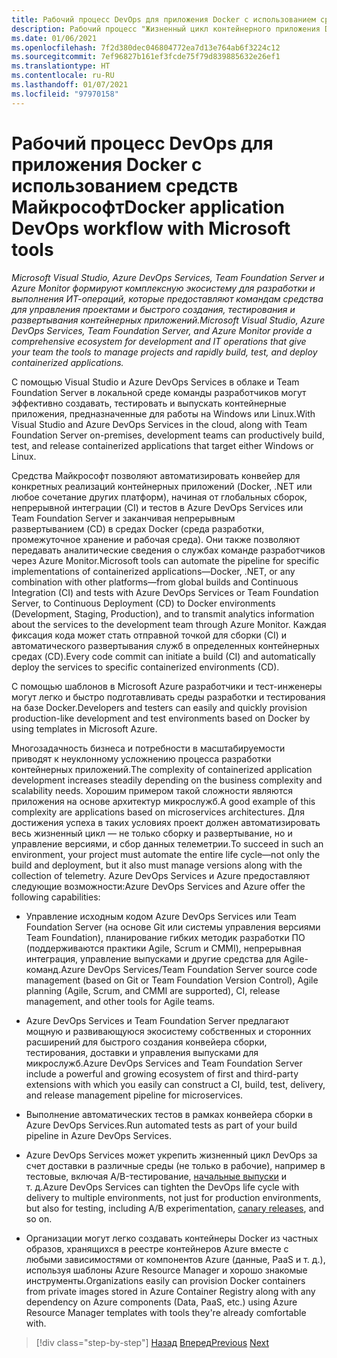 ```yaml
---
title: Рабочий процесс DevOps для приложения Docker с использованием средств Майкрософт
description: Рабочий процесс "Жизненный цикл контейнерного приложения Docker на основе платформы и средств Майкрософт" с использованием средств Майкрософт
ms.date: 01/06/2021
ms.openlocfilehash: 7f2d380dec046804772ea7d13e764ab6f3224c12
ms.sourcegitcommit: 7ef96827b161ef3fcde75f79d839885632e26ef1
ms.translationtype: HT
ms.contentlocale: ru-RU
ms.lasthandoff: 01/07/2021
ms.locfileid: "97970158"
---
```

# <a name="docker-application-devops-workflow-with-microsoft-tools"></a><span data-ttu-id="35680-103">Рабочий процесс DevOps для приложения Docker с использованием средств Майкрософт</span><span class="sxs-lookup"><span data-stu-id="35680-103">Docker application DevOps workflow with Microsoft tools</span></span>

<span data-ttu-id="35680-104">*Microsoft Visual Studio, Azure DevOps Services, Team Foundation Server и Azure Monitor формируют комплексную экосистему для разработки и выполнения ИТ-операций, которые предоставляют командам средства для управления проектами и быстрого создания, тестирования и развертывания контейнерных приложений.*</span><span class="sxs-lookup"><span data-stu-id="35680-104">*Microsoft Visual Studio, Azure DevOps Services, Team Foundation Server, and Azure Monitor provide a comprehensive ecosystem for development and IT operations that give your team the tools to manage projects and rapidly build, test, and deploy containerized applications.*</span></span>

<span data-ttu-id="35680-105">С помощью Visual Studio и Azure DevOps Services в облаке и Team Foundation Server в локальной среде команды разработчиков могут эффективно создавать, тестировать и выпускать контейнерные приложения, предназначенные для работы на Windows или Linux.</span><span class="sxs-lookup"><span data-stu-id="35680-105">With Visual Studio and Azure DevOps Services in the cloud, along with Team Foundation Server on-premises, development teams can productively build, test, and release containerized applications that target either Windows or Linux.</span></span>

<span data-ttu-id="35680-106">Средства Майкрософт позволяют автоматизировать конвейер для конкретных реализаций контейнерных приложений (Docker, .NET или любое сочетание других платформ), начиная от глобальных сборок, непрерывной интеграции (CI) и тестов в Azure DevOps Services или Team Foundation Server и заканчивая непрерывным развертыванием (CD) в средах Docker (среда разработки, промежуточное хранение и рабочая среда). Они также позволяют передавать аналитические сведения о службах команде разработчиков через Azure Monitor.</span><span class="sxs-lookup"><span data-stu-id="35680-106">Microsoft tools can automate the pipeline for specific implementations of containerized applications—Docker, .NET, or any combination with other platforms—from global builds and Continuous Integration (CI) and tests with Azure DevOps Services or Team Foundation Server, to Continuous Deployment (CD) to Docker environments (Development, Staging, Production), and to transmit analytics information about the services to the development team through Azure Monitor.</span></span> <span data-ttu-id="35680-107">Каждая фиксация кода может стать отправной точкой для сборки (CI) и автоматического развертывания служб в определенных контейнерных средах (CD).</span><span class="sxs-lookup"><span data-stu-id="35680-107">Every code commit can initiate a build (CI) and automatically deploy the services to specific containerized environments (CD).</span></span>

<span data-ttu-id="35680-108">С помощью шаблонов в Microsoft Azure разработчики и тест-инженеры могут легко и быстро подготавливать среды разработки и тестирования на базе Docker.</span><span class="sxs-lookup"><span data-stu-id="35680-108">Developers and testers can easily and quickly provision production-like development and test environments based on Docker by using templates in Microsoft Azure.</span></span>

<span data-ttu-id="35680-109">Многозадачность бизнеса и потребности в масштабируемости приводят к неуклонному усложнению процесса разработки контейнерных приложений.</span><span class="sxs-lookup"><span data-stu-id="35680-109">The complexity of containerized application development increases steadily depending on the business complexity and scalability needs.</span></span> <span data-ttu-id="35680-110">Хорошим примером такой сложности являются приложения на основе архитектур микрослужб.</span><span class="sxs-lookup"><span data-stu-id="35680-110">A good example of this complexity are applications based on microservices architectures.</span></span> <span data-ttu-id="35680-111">Для достижения успеха в таких условиях проект должен автоматизировать весь жизненный цикл — не только сборку и развертывание, но и управление версиями, и сбор данных телеметрии.</span><span class="sxs-lookup"><span data-stu-id="35680-111">To succeed in such an environment, your project must automate the entire life cycle—not only the build and deployment, but it also must manage versions along with the collection of telemetry.</span></span> <span data-ttu-id="35680-112">Azure DevOps Services и Azure предоставляют следующие возможности:</span><span class="sxs-lookup"><span data-stu-id="35680-112">Azure DevOps Services and Azure offer the following capabilities:</span></span>

- <span data-ttu-id="35680-113">Управление исходным кодом Azure DevOps Services или Team Foundation Server (на основе Git или системы управления версиями Team Foundation), планирование гибких методик разработки ПО (поддерживаются практики Agile, Scrum и CMMI), непрерывная интеграция, управление выпусками и другие средства для Agile-команд.</span><span class="sxs-lookup"><span data-stu-id="35680-113">Azure DevOps Services/Team Foundation Server source code management (based on Git or Team Foundation Version Control), Agile planning (Agile, Scrum, and CMMI are supported), CI, release management, and other tools for Agile teams.</span></span>

- <span data-ttu-id="35680-114">Azure DevOps Services и Team Foundation Server предлагают мощную и развивающуюся экосистему собственных и сторонних расширений для быстрого создания конвейера сборки, тестирования, доставки и управления выпусками для микрослужб.</span><span class="sxs-lookup"><span data-stu-id="35680-114">Azure DevOps Services and Team Foundation Server include a powerful and growing ecosystem of first and third-party extensions with which you easily can construct a CI, build, test, delivery, and release management pipeline for microservices.</span></span>

- <span data-ttu-id="35680-115">Выполнение автоматических тестов в рамках конвейера сборки в Azure DevOps Services.</span><span class="sxs-lookup"><span data-stu-id="35680-115">Run automated tests as part of your build pipeline in Azure DevOps Services.</span></span>

- <span data-ttu-id="35680-116">Azure DevOps Services может укрепить жизненный цикл DevOps за счет доставки в различные среды (не только в рабочие), например в тестовые, включая A/B-тестирование, [начальные выпуски](https://martinfowler.com/bliki/CanaryRelease.html) и т. д.</span><span class="sxs-lookup"><span data-stu-id="35680-116">Azure DevOps Services can tighten the DevOps life cycle with delivery to multiple environments, not just for production environments, but also for testing, including A/B experimentation, [canary releases](https://martinfowler.com/bliki/CanaryRelease.html), and so on.</span></span>

- <span data-ttu-id="35680-117">Организации могут легко создавать контейнеры Docker из частных образов, хранящихся в реестре контейнеров Azure вместе с любыми зависимостями от компонентов Azure (данные, PaaS и т. д.), используя шаблоны Azure Resource Manager и хорошо знакомые инструменты.</span><span class="sxs-lookup"><span data-stu-id="35680-117">Organizations easily can provision Docker containers from private images stored in Azure Container Registry along with any dependency on Azure components (Data, PaaS, etc.) using Azure Resource Manager templates with tools they're already comfortable with.</span></span>

>[!div class="step-by-step"]
><span data-ttu-id="35680-118">[Назад](../design-develop-containerized-apps/build-aspnet-core-applications-linux-containers-aks-kubernetes.md)
>[Вперед](docker-application-outer-loop-devops-workflow.md)</span><span class="sxs-lookup"><span data-stu-id="35680-118">[Previous](../design-develop-containerized-apps/build-aspnet-core-applications-linux-containers-aks-kubernetes.md)
[Next](docker-application-outer-loop-devops-workflow.md)</span></span>
